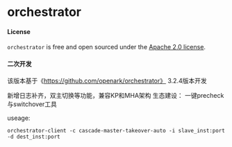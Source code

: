 # orchestrator

#### License

`orchestrator` is free and open sourced under the [Apache 2.0 license](LICENSE).

#### 二次开发

该版本基于《https://github.com/openark/orchestrator》 3.2.4版本开发

新增日志补齐，双主切换等功能，兼容KP和MHA架构
生态建设： 一键precheck与switchover工具

useage:

`orchestrator-client -c cascade-master-takeover-auto -i slave_inst:port -d dest_inst:port`


